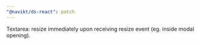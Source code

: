```yaml
---
"@navikt/ds-react": patch
---
```


Textarea: resize immediately upon receiving resize event (eg. inside modal opening).

